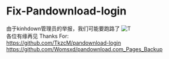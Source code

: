# Fix-Pandownload-login
由于kinhdown管理员的举报，我们可能要跑路了
![T](https://cdn.jsdelivr.net/gh/Admirepowered/cdn/photo_2020-08-16_21-02-56.jpg)  
各位有缘再见
Thanks For:  
https://github.com/TkzcM/pandownload-login  
https://github.com/Womsxd/pandownload.com_Pages_Backup  
